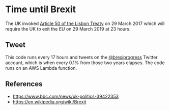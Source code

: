 Time until Brexit
=================
The UK invoked [Article 50 of the Lisbon Treaty](https://en.wikipedia.org/wiki/Withdrawal_from_the_European_Union) on 29 March 2017 which will require the UK to exit the EU on 29 March 2019 at 23 hours.

Tweet
-----
This code runs every 17 hours and tweets on the [@brexiprogress](https://twitter.com/brexitprogress) Twitter account, which is when every 0.1% from those two years elapses. The code runs on an AWS Lambda function.

References
----------
* https://www.bbc.com/news/uk-politics-39422353
* https://en.wikipedia.org/wiki/Brexit


